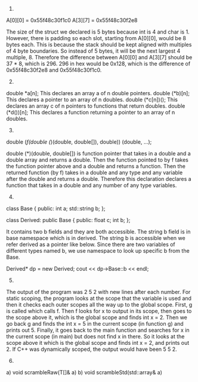 1.

A[0][0] = 0x55f48c30f1c0
A[3][7] = 0x55f48c30f2e8

The size of the struct we declared is 5 bytes because int is 4 and char is 1.
However, there is padding so each slot, starting from A[0][0], would be 8 bytes each.
This is because the stack should be kept aligned with multiples of 4 byte boundaries.
So instead of 5 bytes, it will be the next largest 4 multiple, 8.
Therefore the difference between A[0][0] and A[3][7] should be 37 * 8, which is 296.
296 in hex would be 0x128, which is the difference of 0x55f48c30f2e8 and 0x55f48c30f1c0.

2.

double *a[n];
This declares an array a of n double pointers.
double (*b)[n];
This declares a pointer to an array of n doubles.
double (*c[n])();
This declares an array c of n pointers to functions that return doubles.
double (*d())[n];
This declares a function returning a pointer to an array of n doubles.


3.

double (*f(double (*)(double, double[]), double)) (double, ...);

double (*)(double, double[]) is function pointer that takes in a double and a double array and returns a double.
Then the function pointed to by f takes the function pointer above and a double and returns a function.
Then the returned function (by f) takes in a double and any type and any variable after the double and returns a double.
Therefore this declaration declares a function that takes in a double and any number of any type variables.


4.

class Base {
public:
  int a;
  std::string b;
};

class Derived: public Base {
public:
  float c;
  int b;
};


It contains two b fields and they are both accessible.
The string b field is in base namespace which is in derived.
The string b is accessible when we refer derived as a pointer like below.
Since there are two variables of different types named b, we use namespace to look up specific b from the Base.

Derived* dp = new Derived;
cout << dp->Base::b << endl;


5.

The output of the program was 2 5 2 with new lines after each number.
For static scoping, the program looks at the scope that the variable is used and then it checks each outer scopes all the way up to the global scope.
First, g is called which calls f. Then f looks for x to output in its scope, then goes to the scope above it, which is the global scope and finds int x = 2.
Then we go back g and finds the int x = 5 in the current scope (in function g) and prints out 5.
Finally, it goes back to the main function and searches for x in the current scope (in main) but does not find x in there.
So it looks at the scope above it which is the global scope and finds int x = 2, and prints out 2.
If C++ was dynamically scoped, the output would have been 5 5 2.

6.

a) void scrambleRaw(T[]& a)
b) void scrambleStd(std::array<T>& a)
